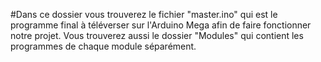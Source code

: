#Dans ce dossier vous trouverez le fichier "master.ino" qui est le programme final à téléverser sur l'Arduino Mega afin de faire fonctionner notre projet.
Vous trouverez aussi le dossier "Modules" qui contient les programmes de chaque module séparément.
